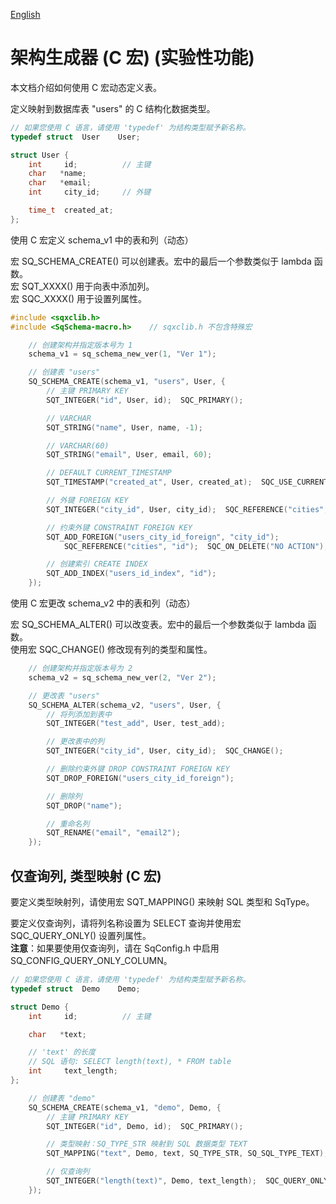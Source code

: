 [English](schema-builder-macro.md)

# 架构生成器 (C 宏) (实验性功能)

本文档介绍如何使用 C 宏动态定义表。  

定义映射到数据库表 "users" 的 C 结构化数据类型。

```c++
// 如果您使用 C 语言，请使用 'typedef' 为结构类型赋予新名称。
typedef struct  User    User;

struct User {
	int     id;          // 主键
	char   *name;
	char   *email;
	int     city_id;     // 外键

	time_t  created_at;
};
```

使用 C 宏定义 schema_v1 中的表和列（动态）  
  
宏 SQ_SCHEMA_CREATE() 可以创建表。宏中的最后一个参数类似于 lambda 函数。  
宏 SQT_XXXX() 用于向表中添加列。  
宏 SQC_XXXX() 用于设置列属性。

```c
#include <sqxclib.h>
#include <SqSchema-macro.h>    // sqxclib.h 不包含特殊宏

	// 创建架构并指定版本号为 1
	schema_v1 = sq_schema_new_ver(1, "Ver 1");

	// 创建表 "users"
	SQ_SCHEMA_CREATE(schema_v1, "users", User, {
		// 主键 PRIMARY KEY
		SQT_INTEGER("id", User, id);  SQC_PRIMARY();

		// VARCHAR
		SQT_STRING("name", User, name, -1);

		// VARCHAR(60)
		SQT_STRING("email", User, email, 60);

		// DEFAULT CURRENT_TIMESTAMP
		SQT_TIMESTAMP("created_at", User, created_at);  SQC_USE_CURRENT();

		// 外键 FOREIGN KEY
		SQT_INTEGER("city_id", User, city_id);  SQC_REFERENCE("cities", "id");

		// 约束外键 CONSTRAINT FOREIGN KEY
		SQT_ADD_FOREIGN("users_city_id_foreign", "city_id");
			SQC_REFERENCE("cities", "id");  SQC_ON_DELETE("NO ACTION");  SQC_ON_UPDATE("NO ACTION"):

		// 创建索引 CREATE INDEX
		SQT_ADD_INDEX("users_id_index", "id");
	});
```

使用 C 宏更改 schema_v2 中的表和列（动态）  
  
宏 SQ_SCHEMA_ALTER() 可以改变表。宏中的最后一个参数类似于 lambda 函数。  
使用宏 SQC_CHANGE() 修改现有列的类型和属性。

```c
	// 创建架构并指定版本号为 2
	schema_v2 = sq_schema_new_ver(2, "Ver 2");

	// 更改表 "users"
	SQ_SCHEMA_ALTER(schema_v2, "users", User, {
		// 将列添加到表中
		SQT_INTEGER("test_add", User, test_add);

		// 更改表中的列
		SQT_INTEGER("city_id", User, city_id);  SQC_CHANGE();

		// 删除约束外键 DROP CONSTRAINT FOREIGN KEY
		SQT_DROP_FOREIGN("users_city_id_foreign");

		// 删除列
		SQT_DROP("name");

		// 重命名列
		SQT_RENAME("email", "email2");
	});
```

## 仅查询列, 类型映射 (C 宏)

要定义类型映射列，请使用宏 SQT_MAPPING() 来映射 SQL 类型和 SqType。  
  
要定义仅查询列，请将列名称设置为 SELECT 查询并使用宏 SQC_QUERY_ONLY() 设置列属性。  
**注意**：如果要使用仅查询列，请在 SqConfig.h 中启用 SQ_CONFIG_QUERY_ONLY_COLUMN。

```c++
// 如果您使用 C 语言，请使用 'typedef' 为结构类型赋予新名称。
typedef struct  Demo    Demo;

struct Demo {
	int     id;          // 主键

	char   *text;

	// 'text' 的长度
	// SQL 语句: SELECT length(text), * FROM table
	int     text_length;
};

	// 创建表 "demo"
	SQ_SCHEMA_CREATE(schema_v1, "demo", Demo, {
		// 主键 PRIMARY KEY
		SQT_INTEGER("id", Demo, id);  SQC_PRIMARY();

		// 类型映射：SQ_TYPE_STR 映射到 SQL 数据类型 TEXT
		SQT_MAPPING("text", Demo, text, SQ_TYPE_STR, SQ_SQL_TYPE_TEXT);

		// 仅查询列
		SQT_INTEGER("length(text)", Demo, text_length);  SQC_QUERY_ONLY();
	});
```
